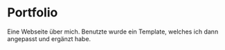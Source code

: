# Portfolio
Eine Webseite über mich. Benutzte wurde ein Template, welches ich dann angepasst und ergänzt habe.
